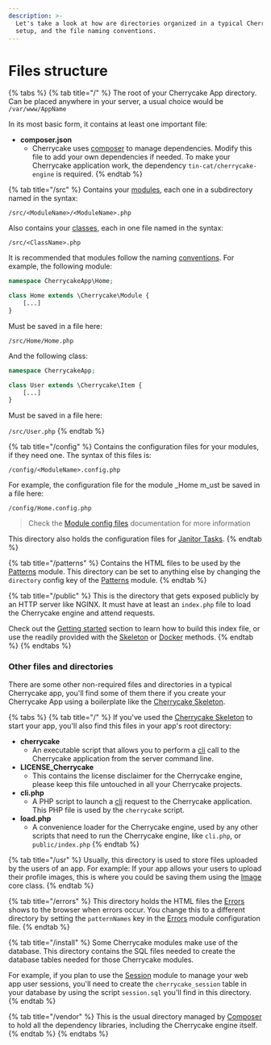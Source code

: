 ```yaml
---
description: >-
  Let's take a look at how are directories organized in a typical Cherrycake App
  setup, and the file naming conventions.
---
```


# Files structure

{% tabs %}
{% tab title="/" %}
The root of your Cherrycake App directory. Can be placed anywhere in your server, a usual choice would be `/var/www/AppName`

In its most basic form, it contains at least one important file:

* **composer.json**
  * Cherrycake uses [composer](https://getcomposer.org/) to manage dependencies. Modify this file to add your own dependencies if needed. To make your Cherrycake application work, the dependency `tin-cat/cherrycake-engine` is required.
{% endtab %}

{% tab title="/src" %}
Contains your [modules](../modules.md), each one in a subdirectory named in the syntax:

`/src/<ModuleName>/<ModuleName>.php`

Also contains your [classes](../classes.md), each in one file named in the syntax:

`/src/<ClassName>.php`

It is recommended that modules follow the naming [conventions](../../conventions.md). For example, the following module:

```php
namespace CherrycakeApp\Home;

class Home extends \Cherrycake\Module {
    [...]
}
```

Must be saved in a file here:

`/src/Home/Home.php`

And the following class:

```php
namespace CherrycakeApp;

class User extends \Cherrycake\Item {
    [...]
}
```

Must be saved in a file here:

`/src/User.php`
{% endtab %}

{% tab title="/config" %}
Contains the configuration files for your modules, if they need one. The syntax of this files is:

`/config/<ModuleName>.config.php`

For example, the configuration file for the module _Home m_ust be saved in a file here:

`/config/Home.config.php`

> Check the [Module config files](../../guide/modules-guide.md#modules-config-file) documentation for more information

This directory also holds the configuration files for [Janitor Tasks](../../guide/janitor-guide/janitor-tasks-configuration-files.md).
{% endtab %}

{% tab title="/patterns" %}
Contains the HTML files to be used by the [Patterns](../../reference/core-modules/patterns/) module. This directory can be set to anything else by changing the `directory` config key of the [Patterns](../../reference/core-modules/patterns/) module.
{% endtab %}

{% tab title="/public" %}
This is the directory that gets exposed publicly by an HTTP server like NGINX. It must have at least an `index.php` file to load the Cherrycake engine and attend requests.

Check out the [Getting started](../../guide/getting-started/) section to learn how to build this index file, or use the readily provided with the [Skeleton](../../guide/getting-started/skeleton.md) or [Docker](../../guide/getting-started/docker.md) methods.
{% endtab %}
{% endtabs %}

### Other files and directories

There are some other non-required files and directories in a typical Cherrycake app, you'll find some of them there if you create your Cherrycake App using a boilerplate like the [Cherrycake Skeleton](../../guide/getting-started/skeleton.md).

{% tabs %}
{% tab title="/" %}
If you've used the [Cherrycake Skeleton](../../guide/getting-started/skeleton.md) to start your app, you'll also find this files in your app's root directory:

* **cherrycake**
  * An executable script that allows you to perform a [cli](../../guide/cli.md) call to the Cherrycake application from the server command line.
* **LICENSE\_Cherrycake**
  * This contains the license disclaimer for the Cherrycake engine, please keep this file untouched in all your Cherrycake projects.
* **cli.php**
  * A PHP script to launch a [cli](../../guide/cli.md) request to the Cherrycake application. This PHP file is used by  the `cherrycake` script.
* **load.php**
  * A convenience loader for the Cherrycake engine, used by any other scripts that need to run the Cherrycake engine, like `cli.php`, or `public/index.php`
{% endtab %}

{% tab title="/usr" %}
Usually, this directory is used to store files uploaded by the users of an app. For example: If your app allows your users to upload their profile images, this is where you could be saving them using the [Image](../../reference/core-classes/image.md) core class.
{% endtab %}

{% tab title="/errors" %}
This directory holds the HTML files the [Errors](../../reference/core-modules/errors.md) shows to the browser when errors occur. You change this to a different directory by setting the `patternNames` key in the [Errors](../../reference/core-modules/errors.md) module configuration file.
{% endtab %}

{% tab title="/install" %}
Some Cherrycake modules make use of the database. This directory contains the SQL files needed to create the database tables needed for those Cherrycake modules.

For example, if you plan to use the [Session](../../reference/core-modules/session/) module to manage your web app user sessions, you'll need to create the `cherrycake_session` table in your database by using the script `session.sql` you'll find in this directory.
{% endtab %}

{% tab title="/vendor" %}
This is the usual directory managed by [Composer](https://getcomposer.org/) to hold all the dependency libraries, including the Cherrycake engine itself.
{% endtab %}
{% endtabs %}

